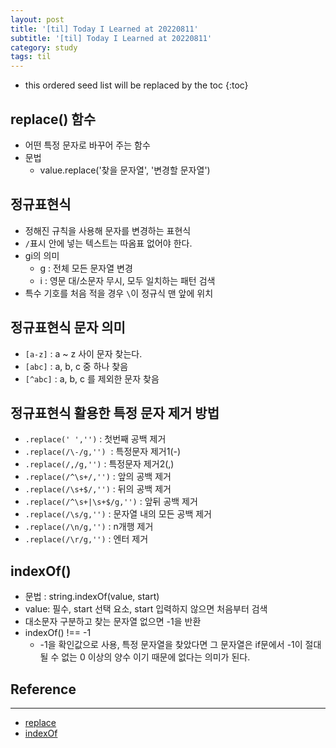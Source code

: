 ```yaml
---
layout: post
title: '[til] Today I Learned at 20220811'
subtitle: '[til] Today I Learned at 20220811'
category: study
tags: til
---
```


* this ordered seed list will be replaced by the toc 
{:toc}

## replace() 함수

  - 어떤 특정 문자로 바꾸어 주는 함수
  - 문법
    - value.replace('찾을 문자열', '변경할 문자열')


## 정규표현식 

  - 정해진 규칙을 사용해 문자를 변경하는 표현식
  - `/`표시 안에 넣는 텍스트는 따옴표 없어야 한다.
  - gi의 의미
    - g : 전체 모든 문자열 변경
    - i : 영문 대/소문자 무시, 모두 일치하는 패턴 검색
  - 특수 기호를 처음 적을 경우 `\`이 정규식 맨 앞에 위치

## 정규표현식 문자 의미

  - `[a-z]` : a ~ z 사이 문자 찾는다.
  - `[abc]` : a, b, c 중 하나 찾음
  - `[^abc]` : a, b, c 를 제외한 문자 찾음

## 정규표현식 활용한 특정 문자 제거 방법

  - `.replace(' ','')` : 첫번째 공백 제거
  - `.replace(/\-/g,'')`  : 특정문자 제거1(-)
  - `.replace(/,/g,'')` : 특정문자 제거2(,) 
  - `.replace(/^\s+/,'')` : 앞의 공백 제거
  - `.replace(/\s+$/,'')` : 뒤의 공백 제거
  - `.replace(/^\s+|\s+$/g,'')` : 앞뒤 공백 제거
  - `.replace(/\s/g,'')` : 문자열 내의 모든 공백 제거
  - `.replace(/\n/g,'')` : n개행 제거
  - `.replace(/\r/g,'')` : 엔터 제거

## indexOf()
  - 문법 : string.indexOf(value, start)
  - value: 필수, start 선택 요소, start 입력하지 않으면 처음부터 검색
  - 대소문자 구분하고 찾는 문자열 없으면 -1을 반환
  - indexOf() !== -1
    - -1을 확인값으로 사용, 특정 문자열을 찾았다면 그 문자열은 if문에서 -1이 절대 될 수 없는 0 이상의 양수 이기 때문에 없다는 의미가 된다.

## Reference
---
  - [replace](https://ninearies.tistory.com/177)
  - [indexOf](https://www.codingfactory.net/10402)